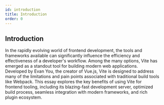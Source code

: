 ```yaml
---
id: introduction
title: Introduction
order: 0
---
```


## Introduction

In the rapidly evolving world of frontend development, the tools and frameworks
available can significantly influence the efficiency and effectiveness of a
developer's workflow. Among the many options, Vite has emerged as a standout
tool for building modern web applications. Developed by Evan You, the creator of
Vue.js, Vite is designed to address many of the limitations and pain points
associated with traditional build tools like Webpack. This essay explores the
key benefits of using Vite for frontend tooling, including its blazing-fast
development server, optimized build process, seamless integration with modern
frameworks, and rich plugin ecosystem.
